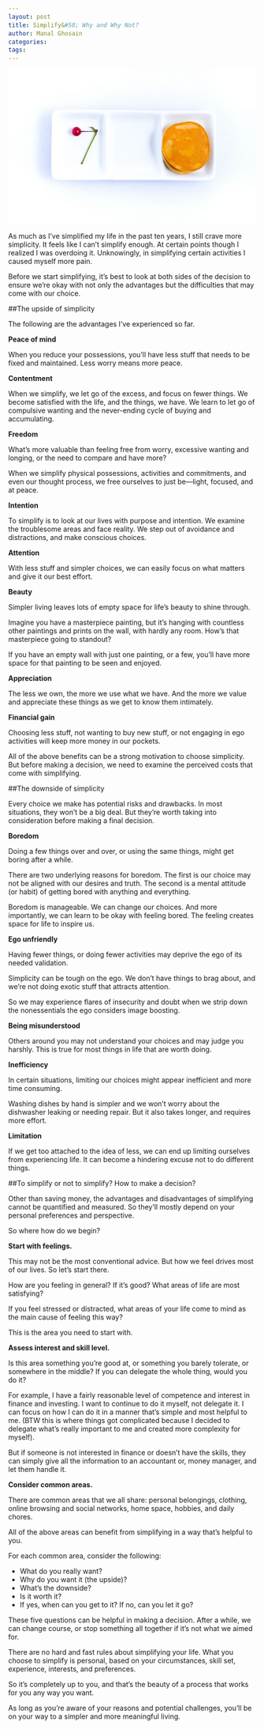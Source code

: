 ```yaml
---
layout: post
title: Simplify&#58; Why and Why Not?
author: Manal Ghosain
categories:
tags:
---
```


![Simple food](/images/simplify.jpg)

As much as I’ve simplified my life in the past ten years, I still crave more simplicity. It feels like I can’t simplify enough. At certain points though I realized I was overdoing it. Unknowingly, in simplifying certain activities I caused myself more pain.

Before we start simplifying, it’s best to look at both sides of the decision to ensure we’re okay with not only the advantages but the difficulties that may come with our choice.

##The upside of simplicity

The following are the advantages I’ve experienced so far.

**Peace of mind**

When you reduce your possessions, you’ll have less stuff that needs to be fixed and maintained. Less worry means more peace.

**Contentment**

When we simplify, we let go of the excess, and focus on fewer things. We become satisfied with the life, and the things, we have. We learn to let go of compulsive wanting and the never-ending cycle of buying and accumulating.

**Freedom**

What’s more valuable than feeling free from worry, excessive wanting and longing, or the need to compare and have more?

When we simplify physical possessions, activities and commitments, and even our thought process, we free ourselves to just be—light, focused, and at peace.

**Intention**

To simplify is to look at our lives with purpose and intention. We examine the troublesome areas and face reality. We step out of avoidance and distractions, and make conscious choices.

**Attention**

With less stuff and simpler choices, we can easily focus on what matters and give it our best effort.

**Beauty**

Simpler living leaves lots of empty space for life’s beauty to shine through.

Imagine you have a masterpiece painting, but it’s hanging with countless other paintings and prints on the wall, with hardly any room. How’s that masterpiece going to standout? 

If you have an empty wall with just one painting, or a few, you’ll have more space for that painting to be seen and enjoyed.

**Appreciation**

The less we own, the more we use what we have. And the more we value and appreciate these things as we get to know them intimately.

**Financial gain**

Choosing less stuff, not wanting to buy new stuff, or not engaging in ego activities will keep more money in our pockets.

All of the above benefits can be a strong motivation to choose simplicity. But before making a decision, we need to examine the perceived costs that come with simplifying.

##The downside of simplicity

Every choice we make has potential risks and drawbacks. In most situations, they won’t be a big deal. But they’re worth taking into consideration before making a final decision.

**Boredom**

Doing a few things over and over, or using the same things, might get boring after a while. 

There are two underlying reasons for boredom. The first is our choice may not be aligned with our desires and truth. The second is a mental attitude (or habit) of getting bored with anything and everything.

Boredom is manageable. We can change our choices. And more importantly, we can learn to be okay with feeling bored. The feeling creates space for life to inspire us.

**Ego unfriendly**

Having fewer things, or doing fewer activities may deprive the ego of its needed validation.

Simplicity can be tough on the ego. We don’t have things to brag about, and we’re not doing exotic stuff that attracts attention. 

So we may experience flares of insecurity and doubt when we strip down the nonessentials the ego considers image boosting.

**Being misunderstood**

Others around you may not understand your choices and may judge you harshly. This is true for most things in life that are worth doing. 

**Inefficiency**

In certain situations, limiting our choices might appear inefficient and more time consuming.

Washing dishes by hand is simpler and we won’t worry about the dishwasher leaking or needing repair. But it also takes longer, and requires more effort.

**Limitation**

If we get too attached to the idea of less, we can end up limiting ourselves from experiencing life. It can become a hindering excuse not to do different things.

##To simplify or not to simplify? How to make a decision?

Other than saving money, the advantages and disadvantages of simplifying cannot be quantified and measured. So they’ll mostly depend on your personal preferences and perspective.

So where how do we begin?

**Start with feelings.**

This may not be the most conventional advice. But how we feel drives most of our lives. So let’s start there.

How are you feeling in general? If it’s good? What areas of life are most satisfying? 

If you feel stressed or distracted, what areas of your life come to mind as the main cause of feeling this way?

This is the area you need to start with.

**Assess interest and skill level.**

Is this area something you’re good at, or something you barely tolerate, or somewhere in the middle? If you can delegate the whole thing, would you do it?

For example, I have a fairly reasonable level of competence and interest in finance and investing. I want to continue to do it myself, not delegate it. I can focus on how I can do it in a manner that’s simple and most helpful to me. (BTW this is where things got complicated because I decided to delegate what’s really important to me and created more complexity for myself).

But if someone is not interested in finance or doesn’t have the skills, they can simply give all the information to an accountant or, money manager, and let them handle it.
 
**Consider common areas.**

There are common areas that we all share: personal belongings, clothing, online browsing and social networks, home space, hobbies, and daily chores.

All of the above areas can benefit from simplifying in a way that’s helpful to you.

For each common area, consider the following:

- What do you really want?
- Why do you want it (the upside)?
- What’s the downside?
- Is it worth it?
- If yes, when can you get to it? If no, can you let it go?

These five questions can be helpful in making a decision. After a while, we can change course, or stop something all together if it’s not what we aimed for.

There are no hard and fast rules about simplifying your life. What you choose to simplify is personal, based on your circumstances, skill set, experience, interests, and preferences.

So it’s completely up to you, and that’s the beauty of a process that works for you any way you want. 

As long as you’re aware of your reasons and potential challenges, you’ll be on your way to a simpler and more meaningful living.

